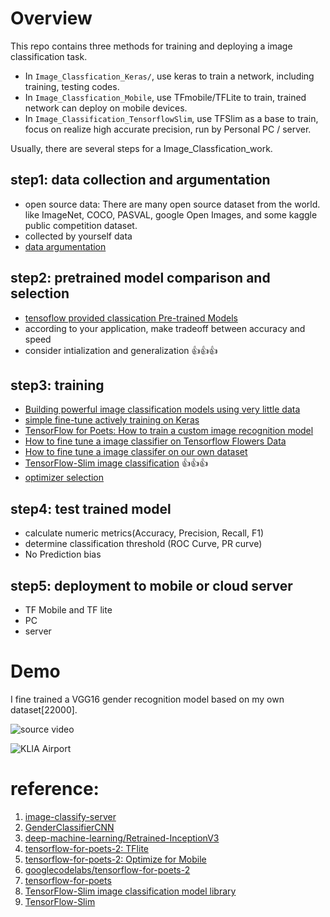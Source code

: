 # Overview

This repo contains three methods for training and deploying a image classification task.

* In `Image_Classfication_Keras/`, use keras to train a network, including training, testing codes.
* In `Image_Classfication_Mobile`, use TFmobile/TFLite to train, trained network can deploy on mobile devices.
* In `Image_Classification_TensorflowSlim`, use TFSlim as a base to train, focus on realize high accurate precision, run by Personal PC / server.

Usually, there are several steps for a Image_Classfication_work.

## step1: data collection and argumentation
  * open source data: There are many open source dataset from the world. like ImageNet, COCO, PASVAL, google Open Images, and some kaggle public competition dataset.
  * collected by yourself data
  * [data argumentation](https://github.com/walton-wang929/Image_Classification/blob/master/Notes/data%20argumentation.md)

## step2: pretrained model comparison and selection
  * [tensoflow provided classication Pre-trained Models](https://github.com/tensorflow/models/tree/master/research/slim#pre-trained-models)
  * according to your application, make tradeoff between accuracy and speed
  * consider intialization and generalization :thumbsup::thumbsup::thumbsup:

## step3: training
  * [Building powerful image classification models using very little data](https://blog.keras.io/building-powerful-image-classification-models-using-very-little-data.html)
  * [simple fine-tune actively training on Keras](https://blog.keras.io/building-powerful-image-classification-models-using-very-little-data.html)
  * [TensorFlow for Poets: How to train a custom image recognition model](https://github.com/walton-wang929/Image_Classification/blob/master/Notes/Tensoflow%20For%20Poets.md)
  * [How to fine tune a image classifier on Tensorflow Flowers Data](https://github.com/walton-wang929/Image_Classification/blob/master/Notes/fine%20tune%20Flowers%20Dataset.md)
  * [How to fine tune a image classifer on our own dataset](https://github.com/walton-wang929/Image_Classification/blob/master/Notes/fine%20tune%20own%20dataset.md)
  * [TensorFlow-Slim image classification](https://github.com/walton-wang929/Image_Classification/blob/master/Notes/TensorFlow-Slim%20image%20classification.md) :thumbsup::thumbsup::thumbsup:
  * [optimizer selection](https://github.com/walton-wang929/Image_Classification/blob/master/Notes/optimizer.md)

## step4: test trained model
  * calculate numeric metrics(Accuracy, Precision, Recall, F1)
  * determine classification threshold (ROC Curve, PR curve)
  * No Prediction bias


## step5: deployment to mobile or cloud server

* TF Mobile and TF lite
* PC
* server

# Demo

I fine trained a VGG16 gender recognition model based on my own dataset[22000].

![source video](https://github.com/walton-wang929/Image_Classification/raw/master/demo/Entrance_Peak_Hour.gif)

![KLIA Airport](https://github.com/walton-wang929/Image_Classification/raw/master/demo/KLIA%20People%20Detection%20and%20Characteristics%20With%20Skeleton.gif)


# reference:
1. [image-classify-server](https://github.com/ccd97/image-classify-server)
2. [GenderClassifierCNN](https://github.com/scoliann/GenderClassifierCNN/blob/master/genderClassification.py)
3. [deep-machine-learning/Retrained-InceptionV3](https://github.com/deep-machine-learning/Retrained-InceptionV3)
4. [tensorflow-for-poets-2: TFlite](https://codelabs.developers.google.com/codelabs/tensorflow-for-poets-2-tflite/#0)
5. [tensorflow-for-poets-2: Optimize for Mobile](https://codelabs.developers.google.com/codelabs/tensorflow-for-poets-2/#0)
6. [googlecodelabs/tensorflow-for-poets-2](https://github.com/googlecodelabs/tensorflow-for-poets-2)
7. [tensorflow-for-poets](https://codelabs.developers.google.com/codelabs/tensorflow-for-poets/#0)
8. [TensorFlow-Slim image classification model library](https://github.com/tensorflow/models/blob/master/research/slim/README.md)
9. [TensorFlow-Slim](https://github.com/tensorflow/tensorflow/blob/master/tensorflow/contrib/slim/README.md)
